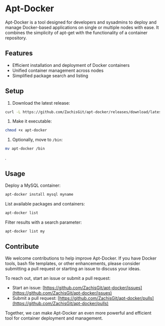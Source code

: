 # Apt-Docker

Apt-Docker is a tool designed for developers and sysadmins to deploy and manage Docker-based applications on single or multiple nodes with ease. It combines the simplicity of apt-get with the functionality of a container repository.
## Features
- Efficient installation and deployment of Docker containers
- Unified container management across nodes
- Simplified package search and listing
## Setup
1. Download the latest release:

```bash
curl -L https://github.com/ZachisGit/apt-docker/releases/download/latest/apt-docker > apt-docker
```


1. Make it executable:

```bash
chmod +x apt-docker
```

 
1. Optionally, move to `/bin`:

```bash
mv apt-docker /bin
```



*.*
## Usage

Deploy a MySQL container:

```bash
apt-docker install mysql myname
```



List available packages and containers:

```bash
apt-docker list
```



Filter results with a search parameter:

```bash
apt-docker list my
```


## Contribute

We welcome contributions to help improve Apt-Docker. If you have Docker tools, bash file templates, or other enhancements, please consider submitting a pull request or starting an issue to discuss your ideas.

To reach out, start an issue or submit a pull request: 
- Start an issue: [https://github.com/ZachisGit/apt-docker/issues](https://github.com/ZachisGit/apt-docker/issues) 
- Submit a pull request: [https://github.com/ZachisGit/apt-docker/pulls](https://github.com/ZachisGit/apt-docker/pulls)

Together, we can make Apt-Docker an even more powerful and efficient tool for container deployment and management.
